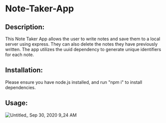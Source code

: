 # Note-Taker-App

## Description:
This Note Taker App allows the user to write notes and save them to a local server using express. They can also delete the notes they have previously written. The app utilizes the uuid dependency to generate unique identifiers for each note.

## Installation:
Please ensure you have node.js installed, and run "npm i" to install dependencies.

## Usage:
![Untitled_ Sep 30, 2020 9_24 AM](https://user-images.githubusercontent.com/66179815/94713000-13616c80-02ff-11eb-98cc-6cf53f55222c.gif)
